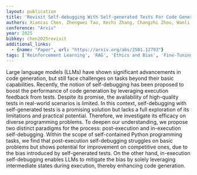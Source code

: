```yaml
---
layout: publication
title: 'Revisit Self-debugging With Self-generated Tests For Code Generation'
authors: Xiancai Chen, Zhengwei Tao, Kechi Zhang, Changzhi Zhou, Wanli Gu, Yuanpeng He, Mengdi Zhang, Xunliang Cai, Haiyan Zhao, Zhi Jin
conference: "Arxiv"
year: 2025
bibkey: chen2025revisit
additional_links:
  - {name: "Paper", url: "https://arxiv.org/abs/2501.12793"}
tags: ['Reinforcement Learning', 'RAG', 'Ethics and Bias', 'Fine-Tuning', 'Applications']
---
```

Large language models (LLMs) have shown significant advancements in code
generation, but still face challenges on tasks beyond their basic capabilities.
Recently, the notion of self-debugging has been proposed to boost the
performance of code generation by leveraging execution feedback from tests.
Despite its promise, the availability of high-quality tests in real-world
scenarios is limited. In this context, self-debugging with self-generated tests
is a promising solution but lacks a full exploration of its limitations and
practical potential. Therefore, we investigate its efficacy on diverse
programming problems. To deepen our understanding, we propose two distinct
paradigms for the process: post-execution and in-execution self-debugging.
Within the scope of self-contained Python programming tasks, we find that
post-execution self-debugging struggles on basic problems but shows potential
for improvement on competitive ones, due to the bias introduced by
self-generated tests. On the other hand, in-execution self-debugging enables
LLMs to mitigate the bias by solely leveraging intermediate states during
execution, thereby enhancing code generation.

